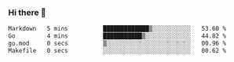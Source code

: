### Hi there 👋

<!--START_SECTION:waka-->

```txt
Markdown   5 mins          █████████████▒░░░░░░░░░░░   53.60 %
Go         4 mins          ███████████▒░░░░░░░░░░░░░   44.82 %
go.mod     0 secs          ▒░░░░░░░░░░░░░░░░░░░░░░░░   00.96 %
Makefile   0 secs          ░░░░░░░░░░░░░░░░░░░░░░░░░   00.62 %
```

<!--END_SECTION:waka-->

<!--
**jerry-shao/jerry-shao** is a ✨ _special_ ✨ repository because its `README.md` (this file) appears on your GitHub profile.

Here are some ideas to get you started:

- 🔭 I’m currently working on ...
- 🌱 I’m currently learning ...
- 👯 I’m looking to collaborate on ...
- 🤔 I’m looking for help with ...
- 💬 Ask me about ...
- 📫 How to reach me: ...
- 😄 Pronouns: ...
- ⚡ Fun fact: ...
-->
